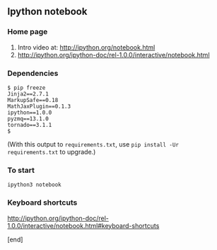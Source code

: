 ## Ipython notebook

### Home page

 1. Intro video at: http://ipython.org/notebook.html
 1. http://ipython.org/ipython-doc/rel-1.0.0/interactive/notebook.html

### Dependencies

~~~
$ pip freeze
Jinja2==2.7.1
MarkupSafe==0.18
MathJaxPlugin==0.1.3
ipython==1.0.0
pyzmq==13.1.0
tornado==3.1.1
$
~~~

(With this output to `requirements.txt`, use `pip install -Ur requirements.txt` to upgrade.)

### To start

~~~
ipython3 notebook
~~~

### Keyboard shortcuts

 http://ipython.org/ipython-doc/rel-1.0.0/interactive/notebook.html#keyboard-shortcuts
 
[end]